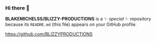 ### Hi there 👋

**BLAKEMICHELSS/BLIZZY-PRODUCTIONS** is a ✨ _special_ ✨ repository because its `README.md` (this file) appears on your GitHub profile.


https://github.com/BLIZZYPRODUCTIONS
